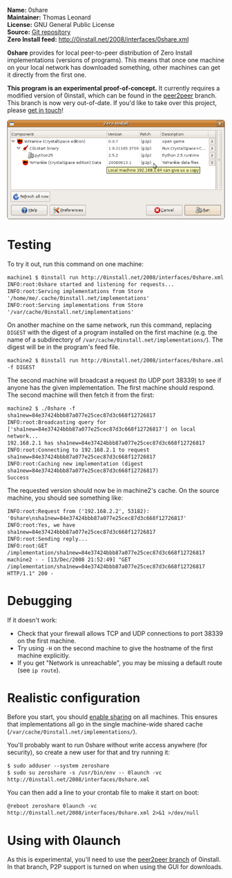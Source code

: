 **Name:** 0share  
**Maintainer:** Thomas Leonard  
**License:** GNU General Public License  
**Source:** [Git repository](http://repo.or.cz/w/0share.git)  
**Zero Install feed:** <http://0install.net/2008/interfaces/0share.xml>

**0share** provides for local peer-to-peer distribution of Zero Install implementations (versions of programs). This means that once one machine on your local network has downloaded something, other machines can get it directly from the first one.

**This program is an experimental proof-of-concept.** It currently requires a modified version of 0install, which can be found in the [peer2peer](https://github.com/0install/0install/tree/peer2peer) branch. This branch is now very out-of-date. If you'd like to take over this project, please [get in touch](https://0install.net/support.html)!

![Screenshot](../img/screens/p2p.png)

# Testing

To try it out, run this command on one machine:

```shell
machine1 $ 0install run http://0install.net/2008/interfaces/0share.xml
INFO:root:0share started and listening for requests...
INFO:root:Serving implementations from Store '/home/me/.cache/0install.net/implementations'
INFO:root:Serving implementations from Store '/var/cache/0install.net/implementations'
```

On another machine on the same network, run this command, replacing `DIGEST` with the digest of a program installed on the first machine (e.g. the name of a subdirectory of `/var/cache/0install.net/implementations/`). The digest will be in the program's feed file.

```shell
machine2 $ 0install run http://0install.net/2008/interfaces/0share.xml -f DIGEST
```

The second machine will broadcast a request (to UDP port 38339) to see if anyone has the given implementation. The first machine should respond. The second machine will then fetch it from the first:

```shell
machine2 $ ./0share -f sha1new=84e37424bbb87a077e25cec87d3c668f12726817
INFO:root:Broadcasting query for ['sha1new=84e37424bbb87a077e25cec87d3c668f12726817'] on local network...
192.168.2.1 has sha1new=84e37424bbb87a077e25cec87d3c668f12726817
INFO:root:Connecting to 192.168.2.1 to request sha1new=84e37424bbb87a077e25cec87d3c668f12726817
INFO:root:Caching new implementation (digest sha1new=84e37424bbb87a077e25cec87d3c668f12726817)
Success
```

The requested version should now be in machine2's cache. On the source machine, you should see something like:

```shell
INFO:root:Request from ('192.168.2.2', 53182): '0share\nsha1new=84e37424bbb87a077e25cec87d3c668f12726817'
INFO:root:Yes, we have sha1new=84e37424bbb87a077e25cec87d3c668f12726817
INFO:root:Sending reply...
INFO:root:GET /implementation/sha1new=84e37424bbb87a077e25cec87d3c668f12726817
machine2 - - [13/Dec/2008 21:52:49] "GET /implementation/sha1new=84e37424bbb87a077e25cec87d3c668f12726817 HTTP/1.1" 200 -
```

# Debugging

If it doesn't work:

- Check that your firewall allows TCP and UDP connections to port 38339 on the first machine.
- Try using `-H` on the second machine to give the hostname of the first machine explicitly.
- If you get "Network is unreachable", you may be missing a default route (see `ip route`).

# Realistic configuration

Before you start, you should [enable sharing](../details/sharing.md) on all machines. This ensures that implementations all go in the single machine-wide shared cache (`/var/cache/0install.net/implementations/`).

You'll probably want to run 0share without write access anywhere (for security), so create a new user for that and try running it:

```shell
$ sudo adduser --system zeroshare
$ sudo su zeroshare -s /usr/bin/env -- 0launch -vc http://0install.net/2008/interfaces/0share.xml
```

You can then add a line to your crontab file to make it start on boot:

```shell
@reboot zeroshare 0launch -vc http://0install.net/2008/interfaces/0share.xml 2>&1 >/dev/null
```

# Using with 0launch

As this is experimental, you'll need to use the [peer2peer branch](https://github.com/0install/0install/tree/peer2peer) of 0install. In that branch, P2P support is turned on when using the GUI for downloads.
